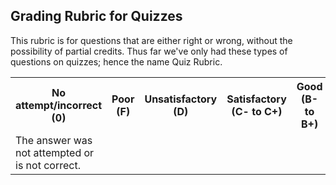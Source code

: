 ## Grading Rubric for Quizzes ##

This rubric is for questions that are either right or wrong, without the possibility of partial credits.
Thus far we've only had these types of questions on quizzes; hence the name Quiz Rubric. 

<table>
  <tr>
    <th>No attempt/incorrect (0)</th>
    <th>Poor (F)</th>
    <th>Unsatisfactory (D)</th>
    <th>Satisfactory (C- to C+)</th>
    <th>Good (B- to B+)</th>  
    <th>Excellent (A- to A+)</th>
  </tr>
  <tr>
	<td>The answer was not attempted or is not correct.</td>
	<td></td>
	<td></td>
	<td></td>
	<td></td>
	<td>The answer is correct.</td>
  </tr>
</table>
